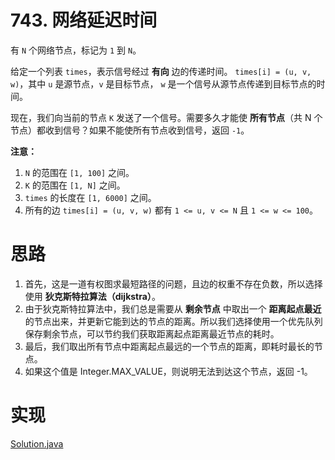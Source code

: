 # 743. 网络延迟时间

有 `N` 个网络节点，标记为 `1` 到 `N`。

给定一个列表 `times`，表示信号经过 **有向** 边的传递时间。 `times[i] = (u, v, w)`，其中 `u` 是源节点，`v` 是目标节点， `w` 是一个信号从源节点传递到目标节点的时间。

现在，我们向当前的节点 `K` 发送了一个信号。需要多久才能使 **所有节点**（共 N 个节点）都收到信号？如果不能使所有节点收到信号，返回 `-1`。

**注意：**

1. `N` 的范围在 `[1, 100]` 之间。
2. `K` 的范围在 `[1, N]` 之间。
3. `times` 的长度在 `[1, 6000]` 之间。
4. 所有的边 `times[i] = (u, v, w)` 都有 `1 <= u, v <= N` 且 `1 <= w <= 100`。

# 思路

1. 首先，这是一道有权图求最短路径的问题，且边的权重不存在负数，所以选择使用 **狄克斯特拉算法（dijkstra）**。
2. 由于狄克斯特拉算法中，我们总是需要从 **剩余节点** 中取出一个 **距离起点最近** 的节点出来，并更新它能到达的节点的距离。所以我们选择使用一个优先队列保存剩余节点，可以节约我们获取距离起点距离最近节点的耗时。
3. 最后，我们取出所有节点中距离起点最远的一个节点的距离，即耗时最长的节点。
4. 如果这个值是 Integer.MAX_VALUE，则说明无法到达这个节点，返回 -1。

# 实现

[Solution.java](https://github.com/afei-cn/LeetCode/blob/master/743.%20Network%20Delay%20Time/src/Solution.java)